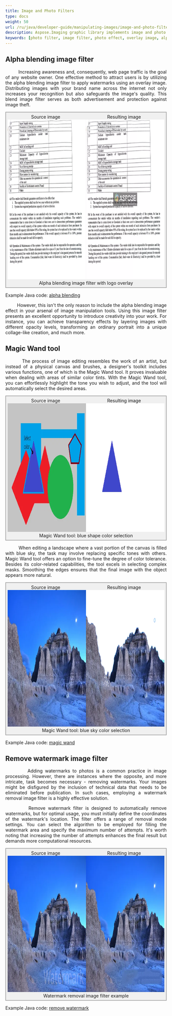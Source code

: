 ```yaml
---
title: Image and Photo Filters
type: docs
weight: 50
url: /ru/java/developer-guide/manipulating-images/image-and-photo-filters/
description: Aspose.Imaging graphic library implements image and photo effects for Java. Alpha blending image filter for creating watermark images with transparent overlay image logo. Magic Wand tool for color selection. Watermark removal image filter.
keywords: [photo filter, image filter, photo effect, overlay image, alpha blending, image effect, blend image, image manipulation, opacity levels, magic wand, color selection]
---
```



<style>
   .frame {
    border: 2px solid darkgray;
    padding: 5px;
    margin: 0 auto;
    background: #f0f0f0;
    align-items: center;
   }
   .frame figcaption {
    margin: 0 auto;
    display: flex;
    flex-direction: row;
    justify-content: center;
   }
   .container {
   display: flex;
   flex-direction: row;
   align-items: center;
   justify-content: space-around;
   }
</style>

## Alpha blending image filter

<p align='justify'>
&nbsp;&nbsp;&nbsp;&nbsp;&nbsp;&nbsp;&nbsp;&nbsp;
Increasing awareness and, consequently, web page traffic is the goal of any website owner. One effective method to attract users is by utilizing the alpha blending image filter to apply watermarks using an overlay image. Distributing images with your brand name across the internet not only increases your recognition but also safeguards the image's quality. This blend image filter serves as both advertisement and protection against image theft.
</p>

<figure class="frame">
<div class="container"><div>Source image</div><div>Resulting image</div></div>
<div class="container">
    <div>
        <img src="./images/sample.webp" alt="Original image" width="640" height="497"/>
    </div>
    <div>
        <img src="./images/blended_out.webp" alt="Alpha blending filter with logo overlay" width="640" height="497"/>
    </div>
</div>
<figcaption>Alpha blending image filter with logo overlay</figcaption>
</figure>

Example Java code: [alpha blending](alpha-blending-image-filter)

<p align='justify'>
&nbsp;&nbsp;&nbsp;&nbsp;&nbsp;&nbsp;&nbsp;&nbsp;
However, this isn't the only reason to include the alpha blending image effect in your arsenal of image manipulation tools. Using this image filter presents an excellent opportunity to introduce creativity into your work. For instance, you can achieve transparency effects by layering images with different opacity levels, transforming an ordinary portrait into a unique collage-like creation, and much more.
</p>


## Magic Wand tool

<p align='justify'>
&nbsp;&nbsp;&nbsp;&nbsp;&nbsp;&nbsp;&nbsp;&nbsp;
The process of image editing resembles the work of an artist, but instead of a physical canvas and brushes, a designer's toolkit includes various functions, one of which is the Magic Wand tool. It proves invaluable when dealing with areas of similar color tints. With the Magic Wand tool, you can effortlessly highlight the tone you wish to adjust, and the tool will automatically select the desired areas.
</p>

<figure class="frame">
<div class="container"><div>Source image</div><div>Resulting image</div></div>
<div class="container">
    <div>
        <img src="./images/sample_magic_wand_blue.webp" alt="Magic Wand original image " width="600" height="400"/>
    </div>
    <div>
        <img src="./images/sample_magic_wand_java.webp" alt="Magic Wand tool blue shape color selection" width="600" height="400"/>
    </div>
</div>
<figcaption>Magic Wand tool: blue shape color selection</figcaption>
</figure>

<p align='justify'>
&nbsp;&nbsp;&nbsp;&nbsp;&nbsp;&nbsp;&nbsp;&nbsp;
When editing a landscape where a vast portion of the canvas is filled with blue sky, the task may involve replacing specific tones with others. Magic Wand tool offers an option to fine-tune the degree of color tolerance. Besides its color-related capabilities, the tool excels in selecting complex masks. Smoothing the edges ensures that the final image with the object appears more natural.
</p>

<figure class="frame">
<div class="container"><div>Source image</div><div>Resulting image</div></div>
<div class="container">
    <div>
        <img src="./images/sample_mountains.webp" alt="Magic wand original image " width="640" height="425"/>
    </div>
    <div>
        <img src="./images/magic_wand_java.webp" alt="Magic wand tool blue sky color selection" width="640" height="425"/>
    </div>
</div>
<figcaption>Magic Wand tool: blue sky color selection</figcaption>
</figure>

Example Java code: [magic wand](magic-wand-filter/)

## Remove watermark image filter

<p align='justify'>
&nbsp;&nbsp;&nbsp;&nbsp;&nbsp;&nbsp;&nbsp;&nbsp;
Adding watermarks to photos is a common practice in image processing. However, there are instances where the opposite, and more intricate, task becomes necessary - removing watermarks. Your images might be disfigured by the inclusion of technical data that needs to be eliminated before publication. In such cases, employing a watermark removal image filter is a highly effective solution.
</p>

<p align='justify'>
&nbsp;&nbsp;&nbsp;&nbsp;&nbsp;&nbsp;&nbsp;&nbsp;
Remove watermark filter is designed to automatically remove watermarks, but for optimal usage, you must initially define the coordinates of the watermark's location. The filter offers a range of removal mode settings. You can select the algorithm to be employed for filling the watermark area and specify the maximum number of attempts. It's worth noting that increasing the number of attempts enhances the final result but demands more computational resources.
</p>

<figure class="frame">
<div class="container"><div>Source image</div><div>Resulting image</div></div>
<div class="container">
    <div>
        <img src="./images/mountains_watermark.webp" alt="Image with watermark" width="639" height="424"/>
    </div>
    <div>
        <img src="./images/mountains_watermark_removed.webp" alt="Image after watermark removal" width="639" height="424"/>
    </div>
</div>
<figcaption>Watermark removal image filter example</figcaption>
</figure>

Example Java code: [remove watermark](remove-watermark-filter/)
